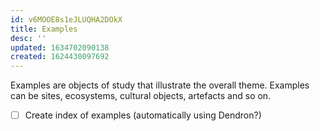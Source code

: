 ```yaml
---
id: v6MOOE8s1eJLUQHA2DOkX
title: Examples
desc: ''
updated: 1634702090138
created: 1624430097692
---
```

Examples are objects of study that illustrate the overall theme. Examples can be sites, ecosystems, cultural objects, artefacts and so on.

- [ ] Create index of examples (automatically using Dendron?)
